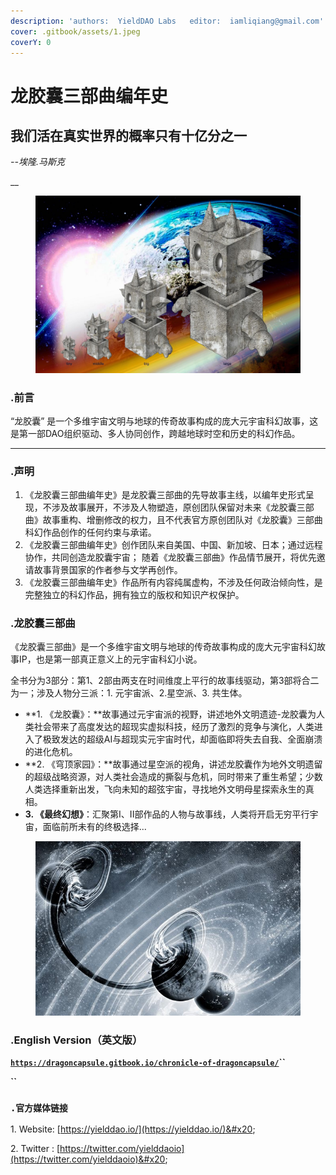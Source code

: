 ```yaml
---
description: 'authors:  YieldDAO Labs   editor:  iamliqiang@gmail.com'
cover: .gitbook/assets/1.jpeg
coverY: 0
---
```


# 龙胶囊三部曲编年史

## 我们活在真实世界的概率只有十亿分之一

_--埃隆.马斯克_    &#x20;

__

<figure><img src=".gitbook/assets/1.jpeg" alt=""><figcaption></figcaption></figure>

### .前言

“龙胶囊” 是一个多维宇宙文明与地球的传奇故事构成的庞大元宇宙科幻故事，这是第一部DAO组织驱动、多人协同创作，跨越地球时空和历史的科幻作品。

****

### **.声明**

1. 《龙胶囊三部曲编年史》是龙胶囊三部曲的先导故事主线，以编年史形式呈现，不涉及故事展开，不涉及人物塑造，原创团队保留对未来《龙胶囊三部曲》故事重构、增删修改的权力，且不代表官方原创团队对《龙胶囊》三部曲科幻作品创作的任何约束与承诺。
2. 《龙胶囊三部曲编年史》创作团队来自美国、中国、新加坡、日本；通过远程协作，共同创造龙胶囊宇宙； 随着《龙胶囊三部曲》作品情节展开，将优先邀请故事背景国家的作者参与文学再创作。
3. 《龙胶囊三部曲编年史》作品所有内容纯属虚构，不涉及任何政治倾向性，是完整独立的科幻作品，拥有独立的版权和知识产权保护。



### .龙胶囊三部曲

《龙胶囊三部曲》是一个多维宇宙文明与地球的传奇故事构成的庞大元宇宙科幻故事IP，也是第一部真正意义上的元宇宙科幻小说。

全书分为3部分：第1、2部由两支在时间维度上平行的故事线驱动，第3部将合二为一；涉及人物分三派：1. 元宇宙派、2.星空派、3. 共生体。

* **1. 《龙胶囊》：**故事通过元宇宙派的视野，讲述地外文明遗迹-龙胶囊为人类社会带来了高度发达的超现实虚拟科技，经历了激烈的竞争与演化，人类进入了极致发达的超级AI与超现实元宇宙时代，却面临即将失去自我、全面崩溃的进化危机。
* **2. 《穹顶家园》：**故事通过星空派的视角，讲述龙胶囊作为地外文明遗留的超级战略资源，对人类社会造成的撕裂与危机，同时带来了重生希望；少数人类选择重新出发，飞向未知的超弦宇宙，寻找地外文明母星探索永生的真相。
* **3. 《最终幻想》**：汇聚第I、II部作品的人物与故事线，人类将开启无穷平行宇宙，面临前所未有的终极选择...



<figure><img src=".gitbook/assets/dark-universe.jpeg" alt=""><figcaption></figcaption></figure>

### .English Version（英文版）

[**`https://dragoncapsule.gitbook.io/chronicle-of-dragoncapsule/`**](https://dragoncapsule.gitbook.io/chronicle-of-dragoncapsule/)**``**

**``**

### **`.官方媒体链接`**

1\. Website: [https://yielddao.io/](https://yielddao.io/)&#x20;

2\. Twitter : [https://twitter.com/yielddaoio](https://twitter.com/yielddaoio)&#x20;



